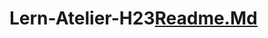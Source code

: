 # Lern-Atelier-H23[Readme.Md](https://github.com/E-Knecht/Lern-Atelier-H23/files/12380390/Readme.Md)
